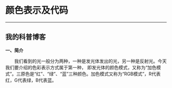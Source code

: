 # 颜色表示及代码
---
## 我的科普博客
**一、简介**


&emsp;&emsp;我们看到的光一般分为两种，一种是发光体发出的光，另一种是反射光。今天我们要介绍的色彩表示方式属于第一种，
即发光体的颜色模式，又称为“加色模式”。三原色是“红”、“绿”、“蓝”三种颜色。加色模式又称为“RGB模式”，R代表红，G代表绿，B代表蓝。 
